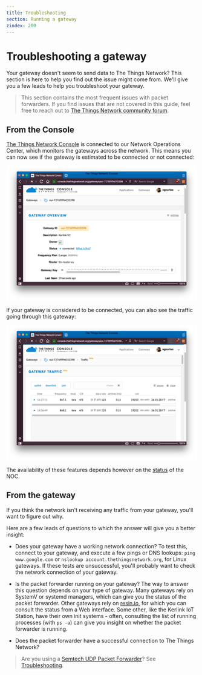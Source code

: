 ```yaml
---
title: Troubleshooting
section: Running a gateway
zindex: 200
---
```


# Troubleshooting a gateway

Your gateway doesn't seem to send data to The Things Network? This section is here to help you find out the issue might come from. We'll give you a few leads to help you troubleshoot your gateway.

> This section contains the most frequent issues with packet forwarders. If you find issues that are not covered in this guide, feel free to reach out to [The Things Network community forum](https://www.thethingsnetwork.org/forum).

## From the Console

[The Things Network Console](https://console.thethingsnetwork.org) is connected to our Network Operations Center, which monitors the gateways across the network. This means you can now see if the gateway is estimated to be connected or not connected:

![Status in the console](status-console.png)

If your gateway is considered to be connected, you can also see the traffic going through this gateway:

![Traffic in the console](traffic-console.png)

The availability of these features depends however on the [status](https://status.thethings.network) of the NOC.

## From the gateway

If you think the network isn't receiving any traffic from your gateway, you'll want to figure out why.

Here are a few leads of questions to which the answer will give you a better insight:

* Does your gateway have a working network connection? To test this, connect to your gateway, and execute a few pings or DNS lookups: `ping www.google.com` or `nslookup account.thethingsnetwork.org`, for Linux gateways. If these tests are unsuccessful, you'll probably want to check the network connection of your gateway.

* Is the packet forwarder running on your gateway? The way to answer this question depends on your type of gateway. Many gateways rely on SystemV or systemd managers, which can give you the status of the packet forwarder. Other gateways rely on [resin.io](https://resin.io), for which you can consult the status from a Web interface. Some other, like the Kerlink IoT Station, have their own init systems - often, consulting the list of running processes (with `ps -a`) can give you insight on whether the packet forwarder is running.

* Does the packet forwarder have a successful connection to The Things Network?

> Are you using a [Semtech UDP Packet Forwarder](../packet-forwarder/semtech-udp)? See [Troubleshooting](semtech-udp).
